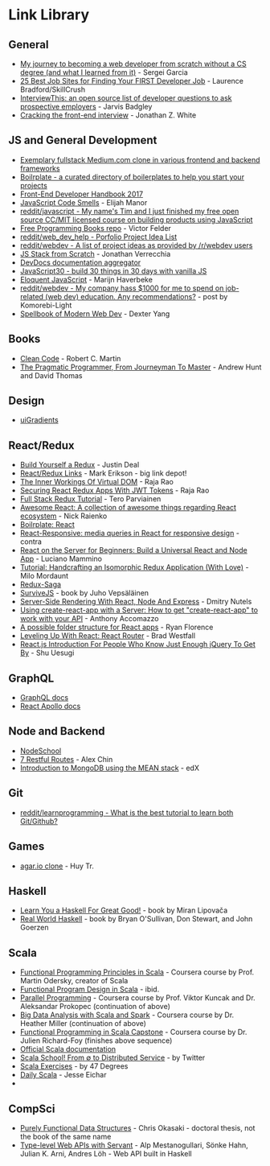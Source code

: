 # Link Library

## General

* [My journey to becoming a web developer from scratch without a CS degree (and what I learned from it)](https://medium.freecodecamp.com/my-journey-to-becoming-a-web-developer-from-scratch-without-a-cs-degree-2-years-later-and-what-i-4a7fd2ff5503) - Sergei Garcia
* [25 Best Job Sites for Finding Your FIRST Developer Job](https://skillcrush.com/2015/07/14/job-sites-to-find-your-first-developer-job/) - Laurence Bradford/SkillCrush
* [InterviewThis: an open source list of developer questions to ask prospective employers](https://github.com/ChiperSoft/InterviewThis) - Jarvis Badgley
* [Cracking the front-end interview](https://medium.freecodecamp.com/cracking-the-front-end-interview-9a34cd46237) - Jonathan Z. White

## JS and General Development

* [Exemplary fullstack Medium.com clone in various frontend and backend frameworks](https://github.com/gothinkster/realworld)
* [Boilrplate - a curated directory of boilerplates to help you start your projects](http://www.boilrplate.com)
* [Front-End Developer Handbook 2017](https://www.gitbook.com/book/frontendmasters/front-end-handbook-2017/details)
* [JavaScript Code Smells](http://elijahmanor.com/javascript-smells/) - Elijah Manor
* [reddit/javascript - My name's Tim and I just finished my free open source CC/MIT licensed course on building products using JavaScript](https://www.reddit.com/r/javascript/comments/6043ku/hey_rjavascript_my_names_tim_and_i_just_finished/)
* [Free Programming Books repo](https://github.com/vhf/free-programming-books/blob/master/free-programming-books.md) - Victor Felder
* [reddit/web\_dev_help - Porfolio Project Idea List](https://www.reddit.com/r/web_dev_help/comments/5pukmx/portfolio_project_idea_list/)
* [reddit/webdev - A list of project ideas as provided by /r/webdev users](https://www.reddit.com/r/webdev/comments/5rwkm2/a_list_of_project_ideas_as_provided_by_rwebdev/)
* [JS Stack from Scratch](https://github.com/verekia/js-stack-from-scratch) - Jonathan Verrecchia
* [DevDocs documentation aggregator](http://devdocs.io/)
* [JavaScript30 - build 30 things in 30 days with vanilla JS](https://javascript30.com/)
* [Eloquent JavaScript](http://eloquentjavascript.net/) - Marijn Haverbeke
* [reddit/webdev - My company hass $1000 for me to spend on job-related (web dev) education. Any recommendations?](https://www.reddit.com/r/webdev/comments/5e51qj/my_company_has_1000_for_me_to_spend_on_jobrelated/daa3aw5/) - post by Komorebi-Light
* [Spellbook of Modern Web Dev](https://github.com/dexteryy/spellbook-of-modern-webdev) - Dexter Yang

## Books

* [Clean Code](http://ricardogeek.com/docs/clean_code.html) - Robert C. Martin
* [The Pragmatic Programmer, From Journeyman To Master](https://github.com/ldfaiztt/CSE331/blob/master/The%20Pragmatic%20Programmer%2C%20From%20Journeyman%20To%20Master.pdf) - Andrew Hunt and David Thomas

## Design

* [uiGradients](https://uigradients.com/)

## React/Redux

* [Build Yourself a Redux](https://zapier.com/engineering/how-to-build-redux/) - Justin Deal
* [React/Redux Links](https://github.com/markerikson/react-redux-links) - Mark Erikson - big link depot!
* [The Inner Workings Of Virtual DOM](https://medium.com/@rajaraodv/the-inner-workings-of-virtual-dom-666ee7ad47cf) - Raja Rao
* [Securing React Redux Apps With JWT Tokens](https://medium.com/@rajaraodv/securing-react-redux-apps-with-jwt-tokens-fcfe81356ea0) - Raja Rao
* [Full Stack Redux Tutorial](http://teropa.info/blog/2015/09/10/full-stack-redux-tutorial.html) - Tero Parviainen
* [Awesome React: A collection of awesome things regarding React ecosystem](https://github.com/enaqx/awesome-react) - Nick Raienko
* [Boilrplate: React](http://www.boilrplate.com/language/react)
* [React-Responsive: media queries in React for responsive design](https://github.com/contra/react-responsive) - contra
* [React on the Server for Beginners: Build a Universal React and Node App](https://scotch.io/tutorials/react-on-the-server-for-beginners-build-a-universal-react-and-node-app) - Luciano Mammino
* [Tutorial: Handcrafting an Isomorphic Redux Application (With Love)](https://medium.com/front-end-developers/handcrafting-an-isomorphic-redux-application-with-love-40ada4468af4) - Milo Mordaunt
* [Redux-Saga](https://github.com/redux-saga/redux-saga)
* [SurviveJS](https://survivejs.com/) - book by Juho Vepsäläinen
* [Server-Side Rendering With React, Node And Express](https://www.smashingmagazine.com/2016/03/server-side-rendering-react-node-express/) - Dmitry Nutels
* [Using create-react-app with a Server: How to get "create-react-app" to work with your API](https://www.fullstackreact.com/articles/using-create-react-app-with-a-server/) - Anthony Accomazzo
* [A possible folder structure for React apps](https://gist.github.com/ryanflorence/daafb1e3cb8ad740b346) - Ryan Florence
* [Leveling Up With React: React Router](https://css-tricks.com/learning-react-router/) - Brad Westfall
* [React.js Introduction For People Who Know Just Enough jQuery To Get By](http://chibicode.com/react-js-introduction-for-people-who-know-just-enough-jquery-to-get-by/) - Shu Uesugi

## GraphQL

* [GraphQL docs](http://graphql.org/learn/)
* [React Apollo docs](http://dev.apollodata.com/react/index.html)

## Node and Backend

* [NodeSchool](https://nodeschool.io/index.html)
* [7 Restful Routes](https://gist.github.com/alexpchin/09939db6f81d654af06b) - Alex Chin
* [Introduction to MongoDB using the MEAN stack](https://www.edx.org/course/introduction-mongodb-using-mean-stack-mongodbx-m101x-0#!) - edX

## Git

* [reddit/learnprogramming - What is the best tutorial to learn both Git/Github?](https://www.reddit.com/r/learnprogramming/comments/66u0v7/what_is_the_best_tutorial_to_learn_both_gitgithub/)

## Games

* [agar.io clone](https://github.com/huytd/agar.io-clone) - Huy Tr.

## Haskell

* [Learn You a Haskell For Great Good!](http://learnyouahaskell.com/chapters) - book by Miran Lipovača
* [Real World Haskell](http://book.realworldhaskell.org/read/) - book by Bryan O'Sullivan, Don Stewart, and John Goerzen

## Scala

* [Functional Programming Principles in Scala](https://www.coursera.org/learn/progfun1) - Coursera course by Prof. Martin Odersky, creator of Scala
* [Functional Program Design in Scala](https://www.coursera.org/learn/progfun2) - ibid.
* [Parallel Programming](https://www.coursera.org/learn/parprog1) - Coursera course by Prof. Viktor Kuncak and Dr. Aleksandar Prokopec (continuation of above)
* [Big Data Analysis with Scala and Spark](https://www.coursera.org/learn/scala-spark-big-data) - Coursera course by Dr. Heather Miller (continuation of above)
* [Functional Programming in Scala Capstone](https://www.coursera.org/learn/scala-capstone) - Coursera course by Dr. Julien Richard-Foy (finishes above sequence)
* [Official Scala documentation](http://docs.scala-lang.org/index.html)
* [Scala School! From ∅ to Distributed Service](https://twitter.github.io/scala_school/) - by Twitter
* [Scala Exercises](https://www.scala-exercises.org/) - by 47 Degrees
* [Daily Scala](http://daily-scala.blogspot.com/) - Jesse Eichar
* 

## CompSci

* [Purely Functional Data Structures](https://www.cs.cmu.edu/~rwh/theses/okasaki.pdf) - Chris Okasaki - doctoral thesis, not the book of the same name
* [Type-level Web APIs with Servant](https://www.andres-loeh.de/Servant/servant-wgp.pdf) - Alp Mestanogullari, Sönke Hahn, Julian K. Arni, Andres Löh - Web API built in Haskell
